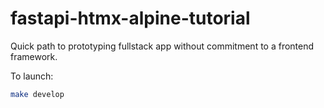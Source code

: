 # fastapi-htmx-alpine-tutorial

Quick path to prototyping fullstack app without commitment to a frontend framework.

To launch:

``` bash
make develop

```
